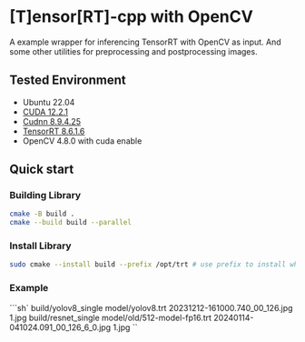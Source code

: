 # [**T**]ensor[**RT**]-cpp with OpenCV

A example wrapper for inferencing TensorRT with OpenCV as input. And some other
utilities for preprocessing and postprocessing images.

## Tested Environment

- Ubuntu 22.04
- [CUDA 12.2.1](https://docs.nvidia.com/cuda/cuda-installation-guide-linux/index.html)
- [Cudnn 8.9.4.25](https://developer.nvidia.com/cudnn)
- [TensorRT 8.6.1.6](https://developer.nvidia.com/nvidia-tensorrt-8x-download)
- OpenCV 4.8.0 with cuda enable

## Quick start

### Building Library

```sh
cmake -B build .
cmake --build build --parallel
```

### Install Library

```sh
sudo cmake --install build --prefix /opt/trt # use prefix to install where you want
```

### Example

```sh`
build/yolov8_single model/yolov8.trt 20231212-161000.740_00_126.jpg 1.jpg
build/resnet_single model/old/512-model-fp16.trt 20240114-041024.091_00_126_6_0.jpg 1.jpg
``
